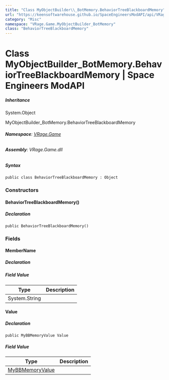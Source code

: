 ```yaml
---
title: "Class MyObjectBuilder\\_BotMemory.BehaviorTreeBlackboardMemory"
url: "https://keensoftwarehouse.github.io/SpaceEngineersModAPI/api/VRage.Game.MyObjectBuilder_BotMemory.BehaviorTreeBlackboardMemory.html"
category: "Misc"
namespace: "VRage.Game.MyObjectBuilder_BotMemory"
class: "BehaviorTreeBlackboardMemory"
---
```


# Class MyObjectBuilder\_BotMemory.BehaviorTreeBlackboardMemory | Space Engineers ModAPI

##### Inheritance

System.Object

MyObjectBuilder\_BotMemory.BehaviorTreeBlackboardMemory

###### **Namespace**: [VRage.Game](https://keensoftwarehouse.github.io/SpaceEngineersModAPI/api/VRage.Game.html)

###### **Assembly**: VRage.Game.dll

##### Syntax

```
public class BehaviorTreeBlackboardMemory : Object
```

### Constructors

#### BehaviorTreeBlackboardMemory()

##### Declaration

```
public BehaviorTreeBlackboardMemory()
```

### Fields

#### MemberName

##### Declaration

##### Field Value

| Type | Description |
| --- | --- |
| System.String |     |

#### Value

##### Declaration

```
public MyBBMemoryValue Value
```

##### Field Value

| Type | Description |
| --- | --- |
| [MyBBMemoryValue](https://keensoftwarehouse.github.io/SpaceEngineersModAPI/api/VRage.Game.MyBBMemoryValue.html) |     |
